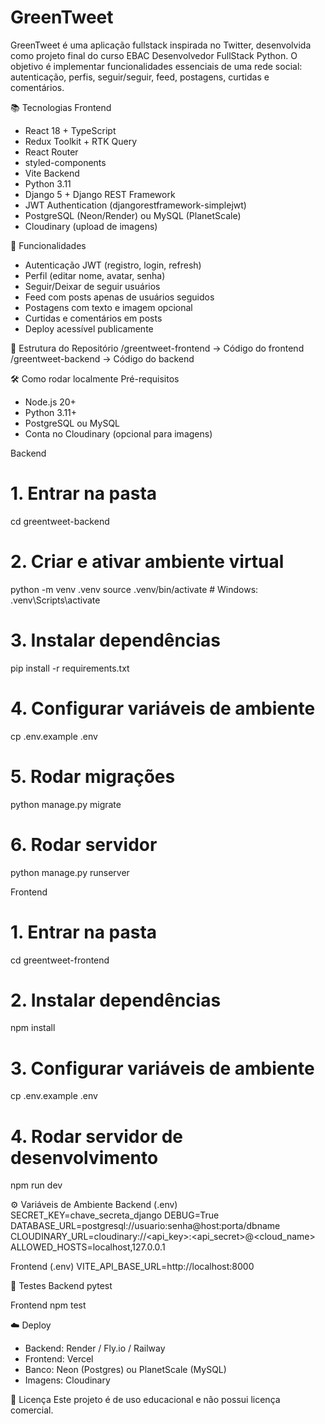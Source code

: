 # GreenTweet
GreenTweet é uma aplicação fullstack inspirada no Twitter, desenvolvida como projeto final do curso EBAC Desenvolvedor FullStack Python.
O objetivo é implementar funcionalidades essenciais de uma rede social: autenticação, perfis, seguir/seguir, feed, postagens, curtidas e comentários.

📚 Tecnologias
Frontend
- React 18 + TypeScript
- Redux Toolkit + RTK Query
- React Router
- styled-components
- Vite
Backend
- Python 3.11
- Django 5 + Django REST Framework
- JWT Authentication (djangorestframework-simplejwt)
- PostgreSQL (Neon/Render) ou MySQL (PlanetScale)
- Cloudinary (upload de imagens)

🚀 Funcionalidades
- Autenticação JWT (registro, login, refresh)
- Perfil (editar nome, avatar, senha)
- Seguir/Deixar de seguir usuários
- Feed com posts apenas de usuários seguidos
- Postagens com texto e imagem opcional
- Curtidas e comentários em posts
- Deploy acessível publicamente

📂 Estrutura do Repositório
/greentweet-frontend   → Código do frontend
/greentweet-backend    → Código do backend



🛠️ Como rodar localmente
Pré-requisitos
- Node.js 20+
- Python 3.11+
- PostgreSQL ou MySQL
- Conta no Cloudinary (opcional para imagens)

Backend
# 1. Entrar na pasta
cd greentweet-backend

# 2. Criar e ativar ambiente virtual
python -m venv .venv
source .venv/bin/activate  # Windows: .venv\Scripts\activate

# 3. Instalar dependências
pip install -r requirements.txt

# 4. Configurar variáveis de ambiente
cp .env.example .env

# 5. Rodar migrações
python manage.py migrate

# 6. Rodar servidor
python manage.py runserver



Frontend
# 1. Entrar na pasta
cd greentweet-frontend

# 2. Instalar dependências
npm install

# 3. Configurar variáveis de ambiente
cp .env.example .env

# 4. Rodar servidor de desenvolvimento
npm run dev



⚙️ Variáveis de Ambiente
Backend (.env)
SECRET_KEY=chave_secreta_django
DEBUG=True
DATABASE_URL=postgresql://usuario:senha@host:porta/dbname
CLOUDINARY_URL=cloudinary://<api_key>:<api_secret>@<cloud_name>
ALLOWED_HOSTS=localhost,127.0.0.1


Frontend (.env)
VITE_API_BASE_URL=http://localhost:8000



🧪 Testes
Backend
pytest


Frontend
npm test



☁️ Deploy
- Backend: Render / Fly.io / Railway
- Frontend: Vercel 
- Banco: Neon (Postgres) ou PlanetScale (MySQL)
- Imagens: Cloudinary

📜 Licença
Este projeto é de uso educacional e não possui licença comercial.
